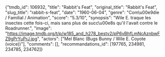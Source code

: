 {"tmdb_id": 106932, "title": "Rabbit's Feat", "original_title": "Rabbit's Feat", "slug_title": "rabbit-s-feat", "date": "1960-06-04", "genre": "Com\u00e9die / Familial / Animation", "score": "5.3/10", "synopsis": "Wile E. traque les insectes cette fois-ci, mais sans plus de succ\u00e8s qu'il l'avait contre le Roadrunner.", "image": "https://image.tmdb.org/t/p/w185_and_h278_bestv2/pP6vBhfLmNcAznbwFZ9gPrYuPrJ.jpg", "actors": ["Mel Blanc (Bugs Bunny / Wile E. Coyote (voice))"], "comments": [], "recommandations_id": [197765, 234981, 234785, 234762]}